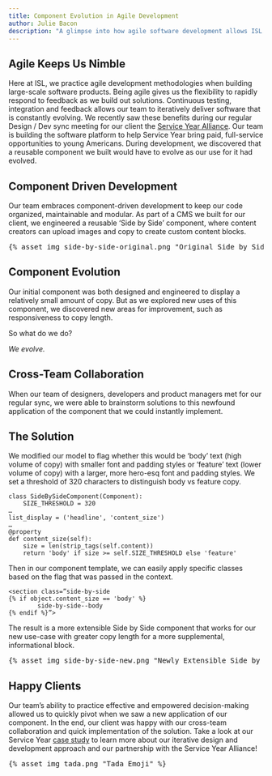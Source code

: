 ```yaml
---
title: Component Evolution in Agile Development
author: Julie Bacon
description: "A glimpse into how agile software development allows ISL Engineering to stay nimble."
---
```



## Agile Keeps Us Nimble
Here at ISL, we practice agile development methodologies when building large-scale software products. Being agile gives us the flexibility to rapidly respond to feedback as we build out solutions. Continuous testing, integration and feedback allows our team to iteratively deliver software that is constantly evolving. We recently saw these benefits during our regular Design / Dev sync meeting for our client the [Service Year Alliance](https://serviceyear.org/). Our team is building the software platform to help Service Year bring paid, full-service opportunities to young Americans. During development, we discovered that a reusable component we built would have to evolve as our use for it had evolved.


## Component Driven Development
Our team embraces component-driven development to keep our code organized, maintainable and modular. As part of a CMS we built for our client, we engineered a reusable ‘Side by Side’ component, where content creators can upload images and copy to create custom content blocks.
<pre>
{% asset_img side-by-side-original.png "Original Side by Side Component" %}
</pre>


## Component Evolution
Our initial component was both designed and engineered to display a relatively small amount of copy. But as we explored new uses of this component, we discovered new areas for improvement, such as responsiveness to copy length.

So what do we do?

*We evolve.*


## Cross-Team Collaboration
When our team of designers, developers and product managers met for our regular sync, we were able to brainstorm solutions to this newfound application of the component that we could instantly implement.


## The Solution
We modified our model to flag whether this would be ‘body’ text (high volume of copy) with smaller font and padding styles or ‘feature’ text (lower volume of copy) with a larger, more hero-esq font and padding styles. We set a threshold of 320 characters to distinguish body vs feature copy.

```
class SideBySideComponent(Component):
    SIZE_THRESHOLD = 320
…
list_display = ('headline', 'content_size')
…
@property
def content_size(self):
    size = len(strip_tags(self.content))
    return 'body' if size >= self.SIZE_THRESHOLD else 'feature'
```

Then in our component template, we can easily apply specific classes based on the flag that was passed in the context.

```
<section class=”side-by-side
{% if object.content_size == 'body' %}
        side-by-side--body
{% endif %}”>
```

The result is a more extensible Side by Side component that works for our new use-case with greater copy length for a more supplemental, informational block.
<pre>
{% asset_img side-by-side-new.png "Newly Extensible Side by Side Component" %}
</pre>


## Happy Clients
Our team’s ability to practice effective and empowered decision-making allowed us to quickly pivot when we saw a new application of our component. In the end, our client was happy with our cross-team collaboration and quick implementation of the solution. Take a look at our Service Year [case study](https://isl.co/case-studies/service-year/) to learn more about our iterative design and development approach and our partnership with the Service Year Alliance!

<pre>
{% asset_img tada.png "Tada Emoji" %}
</pre>

